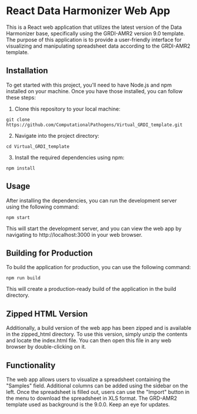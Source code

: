 # React Data Harmonizer Web App

This is a React web application that utilizes the latest version of the Data Harmonizer base, specifically using the GRDI-AMR2 version 9.0 template. The purpose of this application is to provide a user-friendly interface for visualizing and manipulating spreadsheet data according to the GRDI-AMR2 template.

## Installation

To get started with this project, you'll need to have Node.js and npm installed on your machine. Once you have those installed, you can follow these steps:

1. Clone this repository to your local machine:

```
git clone https://github.com/ComputationalPathogens/Virtual_GRDI_template.git
```

2. Navigate into the project directory:

```
cd Virtual_GRDI_template
```


3. Install the required dependencies using npm:
```
npm install
```

## Usage
After installing the dependencies, you can run the development server using the following command:

```
npm start
```

This will start the development server, and you can view the web app by navigating to http://localhost:3000 in your web browser.

## Building for Production
To build the application for production, you can use the following command:

```
npm run build
```

This will create a production-ready build of the application in the build directory.

## Zipped HTML Version
Additionally, a build version of the web app has been zipped and is available in the zipped_html directory. To use this version, simply unzip the contents and locate the index.html file. You can then open this file in any web browser by double-clicking on it.

## Functionality
The web app allows users to visualize a spreadsheet containing the "Samples" field. Additional columns can be added using the sidebar on the left. Once the spreadsheet is filled out, users can use the "Import" button in the menu to download the spreadsheet in XLS format. The GRD-AMR2 template used as background is the 9.0.0. Keep an eye for updates.

